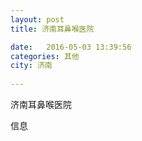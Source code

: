 ```yaml
--- 
layout: post 
title: 济南耳鼻喉医院

date:   2016-05-03 13:39:56 
categories: 其他  
city: 济南
  
--- 
```

   
济南耳鼻喉医院

信息

